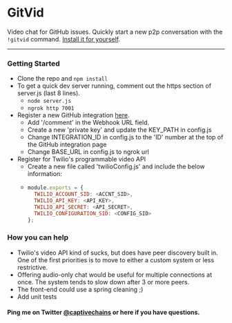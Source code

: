 # GitVid #

Video chat for GitHub issues. Quickly start a new p2p conversation with the `!gitvid` command. [Install it for yourself](https://github.com/integration/gitvid).

---

### Getting Started ###

- Clone the repo and `npm install`
- To get a quick dev server running, comment out the https section of server.js (last 8 lines).
  - `node server.js`
  - `ngrok http 7001`
- Register a new GitHub integration [here](https://github.com/settings/integrations).
  - Add '<https ngrok url>/comment' in the Webhook URL field.
  - Create a new 'private key' and update the KEY_PATH in config.js
  - Change INTEGRATION_ID in config.js to the 'ID' number at the top of the GitHub integration page
  - Change BASE_URL in config.js to ngrok url
- Register for Twilio's programmable video API
  - Create a new file called 'twilioConfig.js' and include the below information:
  - ```javascript
    module.exports = {
      TWILIO_ACCOUNT_SID: <ACCNT_SID>,
      TWILIO_API_KEY: <API_KEY>,
      TWILIO_API_SECRET: <API_SECRET>,
      TWILIO_CONFIGURATION_SID: <CONFIG_SID>
    };
    ```


### How you can help ###
- Twilio's video API kind of sucks, but does have peer discovery built in. One of the first priorities is to move to either a custom system or less restrictive.
- Offering audio-only chat would be useful for multiple connections at once. The system tends to slow down after 3 or more peers.
- The front-end could use a spring cleaning ;)
- Add unit tests

#### Ping me on Twitter [@captivechains](https://twitter.com/captivechains) or here if you have questions. ####